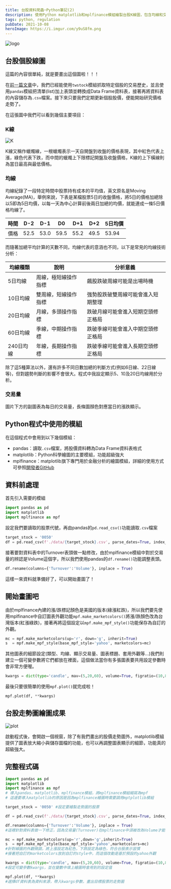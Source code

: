 ```yaml
---
title: 台股資料爬蟲─Python筆記(2)
description: 使用Python matplotlib和mplfinance模組繪製台股K線圖，包含均線和交易量顯示
tags: python, regulation
pubDate: 2021-10-08
heroImage: https://i.imgur.com/y9uS8fm.png
---
```


![logo](https://i.imgur.com/y9uS8fm.png)

## 台股個股線圖

這篇的內容很單純，就是要畫出這個圖啦！！！

在[前一篇文章](https://finrodchen.net/2020/05/26/%e5%8f%b0%e8%82%a1%e8%b3%87%e6%96%99%e7%88%ac%e8%9f%b2-python%e5%ad%b8%e7%bf%92%e7%ad%86%e8%a8%98/)中，我們已經能使用`twstock`模組抓取特定個股的交易歷史，並且使用`pandas`模組把清單(list)加上表頭並轉換成Data Frame資料表，接著再將資料表的內容儲存為`.csv`檔案。接下來只要我們定期更新個股股價，便能開始研究價格走勢了。

在這張圖中我們可以看到幾個主要項目：

### K線

![K](https://i.imgur.com/zA6NLux.png)

K線又稱作蠟燭線，一根蠟燭表示一天自開盤到收盤的價格表現，其中紅色代表上漲，綠色代表下跌，而中間的蠟燭上下限標記開盤及收盤價格，K線的上下橫線則為當日最高與最低價格。

### 均線

均線紀錄了一段特定時間中股票持有成本的平均值，英文原名是Moving Average(MA)，舉例來說，下表是某檔股票5日的收盤價格，將5日的價格加總除以5即為5日均價，以每一天為中心計算前後兩日加總的均價，就能連成一條5日價格均線了。

時間|D-2|D-1|D0|D+1|D+2|5日均價
---|---|---|---|---|---|---
價格|52.5|53.0|59.5|55.2|49.5|53.94

而隨著加總平均計算的天數不同，均線代表的意涵也不同，以下是常見的均線技術分析：

均線種類|說明|分析意義
---|---|---
5日均線|周線，極短線操作指標|飆股跌破周線可能是出場時機
10日均線|雙周線，短線操作指標|強勢股跌破雙周線可能會進入短期整理
20日均線|月線，多頭操作指標|跌破月線可能會進入短期空頭修正格局
60日均線|季線，中期操作指標|跌破季線可能會進入中期空頭修正格局
240日均線|年線，長期操作指標|跌破季線可能會進入長期空頭修正格局

除了這5種算法以外，還有許多不同日數加總的判斷方式(例如6日線、22日線等)，但對趨勢判斷的影響不會很大。程式中我設定顯示5、10及20日均線用於分析。

### 交易量

圖片下方的副圖表為每日的交易量，長條圖顏色對應當日的漲跌顯示。

## Python程式中使用的模組

在這個程式中會用到以下幾個模組：

- pandas：讀取`.csv`檔案，將股價資料轉為Data Frame資料表格式
- matplotlib：Python科學繪圖的主要模組，功能超級強大
- mplfinance：matplotlib旗下專門用於金融分析的繪圖模組，詳細的使用方式可參照[開發者GitHub](https://github.com/matplotlib/mplfinance)

## 資料前處理

首先引入需要的模組

```python
import pandas as pd
import matplotlib
import mplfinance as mpf
```

設定我們要讀取的股票代號，再由pandas的`pd.read_csv()`功能讀取`.csv`檔案

```python
target_stock = '0050'
df = pd.read_csv(f'./data/{target_stock}.csv', parse_dates=True, index_col=1) 
```

接著要對資料表中的Turnover表頭做一點修改，由於mplfinance模組中對於交易量的辨認是Volume這個字，所以我們使用pandas的`df.rename()`功能調整表頭。

```python
df.rename(columns={'Turnover':'Volume'}, inplace = True) 
```

這樣一來資料就準備好了，可以開始畫圖了！

## 開始畫圖吧

由於mplfinance內建的漲/跌標記顏色是美國的版本(綠漲紅跌)，所以我們要先使用mplfinance中自訂圖表外觀功能`mpf.make_marketcolors()`將漲/跌顏色改為台灣版本(紅漲綠跌)，接著再將這個設定以`mpf.make_mpf_style()`功能保存為自訂的外觀。

```python
mc = mpf.make_marketcolors(up='r', down='g', inherit=True)
s  = mpf.make_mpf_style(base_mpf_style='yahoo', marketcolors=mc)
```

其他圖表的細節設定(類型、均線、顯示交易量、圖表標題、套用外觀等...)我們則建立一個可變參數將它們都放在裡面，這個做法當你有多張圖表要共用設定參數時會非常方便喔。

```python
kwargs = dict(type='candle', mav=(5,20,60), volume=True, figratio=(10,8), figscale=0.75, title=target_stock, style=s)
```

最後只要很簡單的使用`mpf.plot()`就完成啦！

```python
mpf.plot(df, **kwargs)
```

## 台股走勢圖繪圖成果

![plot](https://i.imgur.com/7ZSnlks.png)

啟動程式後，會開啟一個視窗，除了有我們畫出的股價走勢圖外，matplotlib模組提供了圖表放大縮小與儲存圖檔的功能，也可以再調整圖表顯示的細節，功能真的超級強大。

## 完整程式碼

```python
import pandas as pd
import matplotlib
import mplfinance as mpf
# 導入pandas、matplotlib、mplfinance模組，將mplfinance模組縮寫為mpf
# 這邊要導入matplotlib的原因是因為mplfinance繪圖時需要調用mptplotlib模組

target_stock = '0050' #設定要繪製走勢圖的股票

df = pd.read_csv(f'./data/{target_stock}.csv', parse_dates=True, index_col=1) #讀取目標股票csv檔的位置

df.rename(columns={'Turnover':'Volume'}, inplace = True) 
#這裡針對資料表做一下修正，因為交易量(Turnover)在mplfinance中須被改為Volume才能被認出來

mc = mpf.make_marketcolors(up='r',down='g',inherit=True)
s  = mpf.make_mpf_style(base_mpf_style='yahoo',marketcolors=mc)
#針對線圖的外觀微調，將上漲設定為紅色，下跌設定為綠色，符合台股表示習慣
#接著把自訂的marketcolors放到自訂的style中，而這個改動是基於預設的yahoo外觀

kwargs = dict(type='candle', mav=(5,20,60), volume=True, figratio=(10,8), figscale=0.75, title=target_stock, style=s) 
#設定可變參數kwargs，並在變數中填上繪圖時會用到的設定值

mpf.plot(df, **kwargs)
#選擇df資料表為資料來源，帶入kwargs參數，畫出目標股票的走勢圖
```
